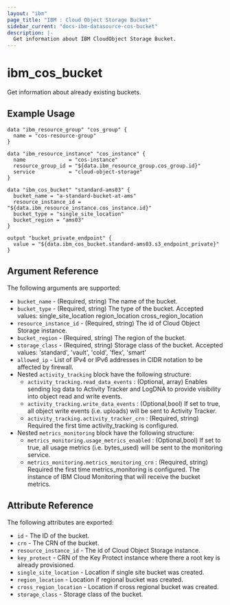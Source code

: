 ```yaml
---
layout: "ibm"
page_title: "IBM : Cloud Object Storage Bucket"
sidebar_current: "docs-ibm-datasource-cos-bucket"
description: |-
  Get information about IBM CloudObject Storage Bucket.
---
```


# ibm\_cos_bucket

Get information about already existing buckets.

## Example Usage

```hcl
data "ibm_resource_group" "cos_group" {
  name = "cos-resource-group"
}

data "ibm_resource_instance" "cos_instance" {
  name              = "cos-instance"
  resource_group_id = "${data.ibm_resource_group.cos_group.id}"
  service           = "cloud-object-storage"
}

data "ibm_cos_bucket" "standard-ams03" {
  bucket_name = "a-standard-bucket-at-ams"
  resource_instance_id = "${data.ibm_resource_instance.cos_instance.id}"
  bucket_type = "single_site_location"
  bucket_region = "ams03"
}

output "bucket_private_endpoint" {
  value = "${data.ibm_cos_bucket.standard-ams03.s3_endpoint_private}"
}
```

## Argument Reference

The following arguments are supported:

* `bucket_name` - (Required, string) The name of the bucket.
* `bucket_type` - (Required, string) The type of the bucket. Accepted values: single_site_location region_location cross_region_location
* `resource_instance_id` - (Required, string) The id of Cloud Object Storage instance.
* `bucket_region` - (Required, string) The region of the bucket.
* `storage_class` - (Required, string) Storage class of the bucket. Accepted values: 'standard', 'vault', 'cold', 'flex', 'smart'
* `allowed_ip` - List of IPv4 or IPv6 addresses in CIDR notation to be affected by firewall.
* Nested `activity_tracking` block have the following structure:
	*	`activity_tracking.read_data_events` : (Optional, array) Enables sending log data to Activity Tracker and LogDNA to provide visibility into object read and write events.
	*	`activity_tracking.write_data_events` : (Optional,bool) If set to true, all object write events (i.e. uploads) will be sent to Activity Tracker.
	*	`activity_tracking.activity_tracker_crn` : (Required, string) Required the first time activity_tracking is configured.
* Nested `metrics_monitoring` block have the following structure:
	*	`metrics_monitoring.usage_metrics_enabled` : (Optional,bool) If set to true, all usage metrics (i.e. bytes_used) will be sent to the monitoring service.
	*	`metrics_monitoring.metrics_monitoring_crn` : (Required, string) Required the first time metrics_monitoring is configured. The instance of IBM Cloud Monitoring that will receive the bucket metrics.


## Attribute Reference

The following attributes are exported:

* `id` - The ID of the bucket.
* `crn` - The CRN of the bucket.
* `resource_instance_id` - The id of Cloud Object Storage instance.
* `key_protect` - CRN of the Key Protect instance where there a root key is already provisioned.
* `single_site_location` - Location if single site bucket was created.
* `region_location` - Location if regional bucket was created.
* `cross_region_location` - Location if cross regional bucket was created.
* `storage_class` - Storage class of the bucket.
